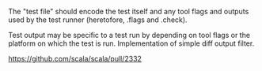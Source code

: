 The "test file" should encode the test itself and any tool flags and outputs used by the test runner (heretofore, .flags and .check).

Test output may be specific to a test run by depending on tool flags or the platform on which the test is run.
Implementation of simple diff output filter.

https://github.com/scala/scala/pull/2332
